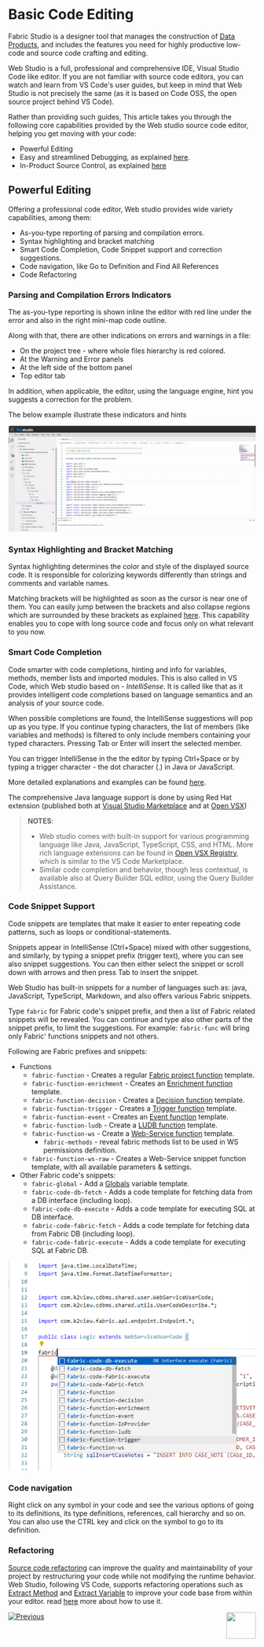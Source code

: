 <web>

# Basic Code Editing 

Fabric Studio is a designer tool that manages the construction of [Data Products](/articles/01_fabric_overview/02_fabric_glossary.md#logical-unit--data-product), and includes the features you need for highly productive low-code and source code crafting and editing. 

Web Studio is a full, professional and comprehensive IDE, Visual Studio Code like editor. If you are not familiar with source code editors, you can watch and learn from VS Code's user guides, but keep in mind that Web Studio is not precisely the same (as it is based on Code OSS, the open source project behind VS Code).

Rather than providing such guides, This article takes you through the following core capabilities provided by the Web studio source code editor, helping you get moving with your code:

* Powerful Editing
* Easy and streamlined Debugging, as explained [here](/articles/04_fabric_studio/24_web_debug.md).
* In-Product Source Control, as explained [here](/articles/04_fabric_studio/23_web_versioncontrol.md)



## Powerful Editing

Offering a professional code editor, Web studio provides wide variety capabilities, among them:

- As-you-type reporting of parsing and compilation errors. 
- Syntax highlighting and bracket matching
- Smart Code Completion, Code Snippet support and correction suggestions.
- Code navigation, like Go to Definition and Find All References
- Code Refactoring



### Parsing and Compilation Errors Indicators

The as-you-type reporting is shown inline the editor with red line under the error and also in the right mini-map code outline.

Along with that, there are other indications on errors and warnings in a file:

* On the project tree - where whole files hierarchy is red colored.
* At the Warning and Error panels
* At the left side of the bottom panel 
* Top editor tab



In addition, when applicable, the editor, using the language engine, hint you suggests a correction for the problem.

The below example illustrate these indicators and hints

![](images/web/26_parse_indicators.gif)



### Syntax Highlighting and Bracket Matching

Syntax highlighting determines the color and style of the displayed source code. It is responsible for colorizing keywords differently than strings and comments and variable names.

Matching brackets will be highlighted as soon as the cursor is near one of them. You can easily jump between the brackets and also collapse regions which are surrounded by these brackets as explained [here](/articles/04_fabric_studio/27_web_productivity_tips.md#editing-and-debugging). This capability enables you to cope with long source code and focus only on what relevant to you now.

### Smart Code Completion

Code smarter with code completions, hinting and info for variables, methods, member lists and imported modules. This is also called in VS Code, which Web studio based on -  *IntelliSense*. It is called like that as it provides intelligent code completions based on language semantics and an analysis of your source code. 

When possible completions are found, the IntelliSense suggestions will pop up as you type. If you continue typing characters, the list of members (like variables and methods) is filtered to only include members containing your typed characters. Pressing Tab or Enter will insert the selected member. 

You can trigger IntelliSense in the the editor by typing Ctrl+Space or by typing a trigger character - the dot character (.) in Java or JavaScript. 

More detailed explanations and examples can be found [here](https://code.visualstudio.com/docs/editor/intellisense). 

The comprehensive Java language support is done by using Red Hat extension (published both at [Visual Studio Marketplace](https://marketplace.visualstudio.com/items?itemName=redhat.java) and at [Open VSX](https://open-vsx.org/extension/redhat/java))



> **NOTES**: 
>
> * Web studio comes with built-in support for  various programming language like Java, JavaScript, TypeScript, CSS, and HTML. More rich language extensions can be found in [Open VSX Registry](https://open-vsx.org/), which is similar to the VS Code Marketplace.
> * Similar code completion and behavior, though less contextual, is available also at Query Builder SQL editor, using the Query Builder Assistance. 



### Code Snippet Support

Code snippets are templates that make it easier to enter repeating code patterns, such as loops or conditional-statements.

Snippets appear in IntelliSense (Ctrl+Space) mixed with other suggestions, and similarly, by typing a snippet prefix (trigger text), where you can see also snippet suggestions. You can then either select the snippet or scroll down with arrows and then press Tab to insert the snippet.

Web Studio has built-in snippets for a number of languages such as: java, JavaScript, TypeScript, Markdown, and also offers various Fabric snippets. 

Type `fabric` for Fabric code's snippet prefix, and then a list of Fabric related snippets will be revealed. You can continue and type also other parts of the snippet prefix, to limit the suggestions. For example: `fabric-func` will bring only Fabric' functions snippets and not others.

Following are Fabric prefixes and snippets:   

* Functions
  * `fabric-function` - Creates a regular [Fabric project function](/articles/07_table_population/08_project_functions.md) template.
  * `fabric-function-enrichment` - Creates an [Enrichment function](/articles/10_enrichment_function/01_enrichment_function_overview.md) template.
  * `fabric-function-decision` - Creates a [Decision function](/articles/14_sync_LU_instance/05_sync_decision_functions.md) template.
  * `fabric-function-trigger` - Creates a [Trigger function](/articles/07_table_population/11_4_creating_a_trigger_function.md) template.
  * `fabric-function-event` - Creates an [Event function](/articles/07_table_population/11_5_creating_an_event_function.md) template.
  * `fabric-function-ludb` - Create a [LUDB function](/articles/07_table_population/11_3_creating_an_LUDB_function.md) template.
  * `fabric-function-ws` - Create a [Web-Service function](/articles/15_web_services_and_graphit/07_custom_ws_create_java_ws.md) template.
    * `fabric-methods` - reveal fabric methods list to be used in WS permissions definition.
  * `fabric-function-ws-raw` - Creates a Web-Service snippet function template, with all available parameters & settings.
* Other Fabric code's snippets:
  * `fabric-global` - Add a [Globals](/articles/08_globals/01_globals_overview.md) variable template. 
  * `fabric-code-db-fetch` - Adds a code template for fetching data from a DB interface (including loop). 
  * `fabric-code-db-execute` - Adds a code template for executing SQL at DB interface.
  * `fabric-code-fabric-fetch` - Adds a code template for fetching data from Fabric DB (including loop).
  * `fabric-code-fabric-execute` - Adds a code template for executing SQL at Fabric DB.

![](images/web/26_fabric_code_snippet.png)



### Code navigation

Right click on any symbol in your code and see the various options of going to its definitions, its type definitions, references, call hierarchy and so on. You can also use the CTRL key and click on the symbol to go to its definition.



### Refactoring

[Source code refactoring](https://en.wikipedia.org/wiki/Code_refactoring) can improve the quality and maintainability of your project by restructuring your code while not modifying the runtime behavior. Web Studio, following VS Code, supports refactoring operations such as [Extract Method](https://refactoring.com/catalog/extractMethod.html) and [Extract Variable](https://refactoring.com/catalog/extractVariable.html) to improve your code base from within your editor. read [here](https://code.visualstudio.com/docs/editor/refactoring) more about how to use it.




[![Previous](/articles/images/Previous.png)](/articles/04_fabric_studio/04_fabric_studio/12_shared_objects.md)
[<img align="right" width="60" height="54" src="/articles/images/Next.png">](/articles/04_fabric_studio/24_web_debug.md)



</web>
